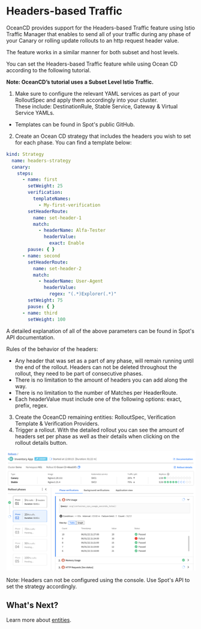 # Headers-based Traffic

OceanCD provides support for the Headers-based Traffic feature using Istio Traffic Manager that enables to send all of your traffic during any phase of your Canary or rolling update rollouts to an http request header value.

The feature works in a similar manner for both subset and host levels.  

You can set the Headers-based Traffic feature while using Ocean CD according to the following tutorial.

**Note: OceanCD’s tutorial uses a Subset Level Istio Traffic.**

1. Make sure to configure the relevant YAML services as part of your RolloutSpec and apply them accordingly into your cluster.  
These include: DestinationRule, Stable Service, Gateway & Virtual Service YAMLs.

* Templates can be found in Spot's public GitHub.

2. Create an Ocean CD strategy that includes the headers you wish to set for each phase. You can find a template below:

```yaml
kind: Strategy
  name: headers-strategy
  canary:
    steps:
      - name: first
        setWeight: 25
        verification:
          templateNames:
            - My-first-verification
        setHeaderRoute:
          name: set-header-1
          match:
            - headerName: Alfa-Tester
              headerValue:
                exact: Enable
        pause: { }
      - name: second
        setHeaderRoute:
          name: set-header-2
          match:
            - headerName: User-Agent
              headerValue:
                regex: "(.*)Explorer(.*)"
        setWeight: 75
        pause: { }
      - name: third
        setWeight: 100
```

A detailed explanation of all of the above parameters can be found in Spot's API documentation.

Rules of the behavior of the headers:  

* Any header that was set as a part of any phase, will remain running until the end of the rollout. Headers can not be deleted throughout the rollout, they need to be part of consecutive phases.  
* There is no limitation to the amount of headers you can add along the way.
* There is no limitation to the number of Matches per HeaderRoute.
* Each headerValue must include one of the following options: exact, prefix, regex.

3. Create the OceanCD remaining entities: RolloutSpec, Verification Template & Verification Providers.
4. Trigger a rollout. With the detailed rollout you can see the amount of headers set per phase as well as their details when clicking on the rollout details button.  

<img src="/ocean-cd/_media/headers-1.png" />

Note: Headers can not be configured using the console. Use Spot's API to set the strategy accordingly.  


## What's Next?

Learn more about [entities](ocean-cd/concepts-features/entities).
